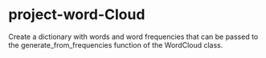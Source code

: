 # project-word-Cloud
Create a dictionary with words and word frequencies that can be passed to the generate_from_frequencies function of the WordCloud class.
